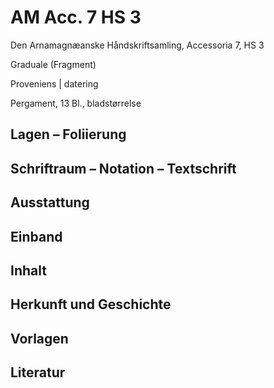 # AM Acc. 7 HS 3

Den Arnamagnæanske Håndskriftsamling, Accessoria 7, HS 3
    
Graduale (Fragment)
    
Proveniens | datering
    
Pergament, 13 Bl., bladstørrelse
    
## Lagen – Foliierung
    
## Schriftraum – Notation – Textschrift
    
## Ausstattung

## Einband
    
## Inhalt

## Herkunft und Geschichte

## Vorlagen

## Literatur
